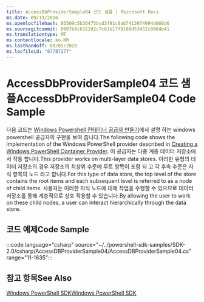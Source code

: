 ```yaml
---
title: AccessDbProviderSample04 코드 샘플 | Microsoft Docs
ms.date: 09/13/2016
ms.openlocfilehash: 05509c5b36475bcd3f91c9ab7413974994d668d6
ms.sourcegitcommit: 0907b8c6322d2c7c61b17f8168d53452c8964b41
ms.translationtype: MT
ms.contentlocale: ko-KR
ms.lasthandoff: 08/05/2020
ms.locfileid: "87787277"
---
```

# <a name="accessdbprovidersample04-code-sample"></a><span data-ttu-id="ea4c8-102">AccessDbProviderSample04 코드 샘플</span><span class="sxs-lookup"><span data-stu-id="ea4c8-102">AccessDbProviderSample04 Code Sample</span></span>

<span data-ttu-id="ea4c8-103">다음 코드는 [Windows Powershell 컨테이너 공급자 만들기](./creating-a-windows-powershell-container-provider.md)에서 설명 하는 windows powershell 공급자의 구현을 보여 줍니다.</span><span class="sxs-lookup"><span data-stu-id="ea4c8-103">The following code shows the implementation of the Windows PowerShell provider described in [Creating a Windows PowerShell Container Provider](./creating-a-windows-powershell-container-provider.md).</span></span>
<span data-ttu-id="ea4c8-104">이 공급자는 다중 계층 데이터 저장소에서 작동 합니다.</span><span class="sxs-lookup"><span data-stu-id="ea4c8-104">This provider works on multi-layer data stores.</span></span> <span data-ttu-id="ea4c8-105">이러한 유형의 데이터 저장소의 경우 저장소의 최상위 수준에 루트 항목이 포함 되 고 각 후속 수준은 자식 항목의 노드 라고 합니다.</span><span class="sxs-lookup"><span data-stu-id="ea4c8-105">For this type of data store, the top level of the store contains the root items and each subsequent level is referred to as a node of child items.</span></span> <span data-ttu-id="ea4c8-106">사용자는 이러한 자식 노드에 대해 작업을 수행할 수 있으므로 데이터 저장소를 통해 계층적으로 상호 작용할 수 있습니다.</span><span class="sxs-lookup"><span data-stu-id="ea4c8-106">By allowing the user to work on these child nodes, a user can interact hierarchically through the data store.</span></span>

## <a name="code-sample"></a><span data-ttu-id="ea4c8-107">코드 예제</span><span class="sxs-lookup"><span data-stu-id="ea4c8-107">Code Sample</span></span>

:::code language="csharp" source="~/../powershell-sdk-samples/SDK-2.0/csharp/AccessDBProviderSample04/AccessDBProviderSample04.cs" range="11-1635":::

## <a name="see-also"></a><span data-ttu-id="ea4c8-108">참고 항목</span><span class="sxs-lookup"><span data-stu-id="ea4c8-108">See Also</span></span>

[<span data-ttu-id="ea4c8-109">Windows PowerShell SDK</span><span class="sxs-lookup"><span data-stu-id="ea4c8-109">Windows PowerShell SDK</span></span>](../windows-powershell-reference.md)
